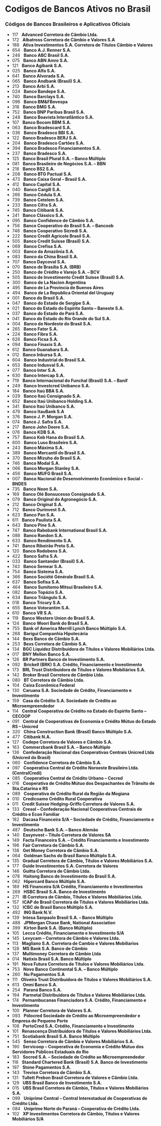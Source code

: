 # Codigos de Bancos Ativos no Brasil
### Códigos de Bancos Brasileiros e Aplicativos Oficiais

- 117 &nbsp;  **Advanced Corretora de Câmbio Ltda.**
- 172 &nbsp;  **Albatross Corretora de Câmbio e Valores S.A**
- 188 &nbsp;  **Ativa Investimentos S.A. Corretora de Títulos Câmbio e Valores**
- 654 &nbsp;  **Banco A.J. Renner S.A.**
- 246 &nbsp;  **Banco ABC Brasil S.A.**
- 075 &nbsp;  **Banco ABN Amro S.A.**
- 121 &nbsp;  **Banco Agibank S.A.**
- 025 &nbsp;  **Banco Alfa S.A.**
- 641 &nbsp;  **Banco Alvorada S.A.**
- 065 &nbsp;  **Banco Andbank (Brasil) S.A.**
- 213 &nbsp;  **Banco Arbi S.A.**
- 024 &nbsp;  **Banco Bandepe S.A.**
- 740 &nbsp;  **Banco Barclays S.A.**
- 096 &nbsp;  **Banco BM&FBovespa**
- 318 &nbsp;  **Banco BMG S.A.**
- 752 &nbsp;  **Banco BNP Paribas Brasil S.A.**
- 248 &nbsp;  **Banco Boavista Interatlântico S.A.**
- 107 &nbsp;  **Banco Bocom BBM S.A.**
- 063 &nbsp;  **Banco Bradescard S.A.**
- 036 &nbsp;  **Banco Bradesco BBI S.A.**
- 122 &nbsp;  **Banco Bradesco BERJ S.A.**
- 204 &nbsp;  **Banco Bradesco Cartões S.A.**
- 394 &nbsp;  **Banco Bradesco Financiamentos S.A.**
- 237 &nbsp;  **Banco Bradesco S.A.**
- 125 &nbsp;  **Banco Brasil Plural S.A. – Banco Múltiplo**
- 081 &nbsp;  **Banco Brasileiro de Negócios S.A. – BBN**
- 218 &nbsp;  **Banco BS2 S.A.**
- 208 &nbsp;  **Banco BTG Pactual S.A.**
- 473 &nbsp;  **Banco Caixa Geral – Brasil S.A.**
- 412 &nbsp;  **Banco Capital S.A.**
- 040 &nbsp;  **Banco Cargill S.A.**
- 266 &nbsp;  **Banco Cédula S.A.**
- 739 &nbsp;  **Banco Cetelem S.A.**
- 233 &nbsp;  **Banco Cifra S.A.**
- 745 &nbsp;  **Banco Citibank S.A.**
- 241 &nbsp;  **Banco Clássico S.A.**
- 095 &nbsp;  **Banco Confidence de Câmbio S.A.**
- 756 &nbsp;  **Banco Cooperativo do Brasil S.A. – Bancoob**
- 748 &nbsp;  **Banco Cooperativo Sicredi S.A.**
- 222 &nbsp;  **Banco Credit Agricole Brasil S.A.**
- 505 &nbsp;  **Banco Credit Suisse (Brasil) S.A.**
- 069 &nbsp;  **Banco Crefisa S.A.**
- 003 &nbsp;  **Banco da Amazônia S.A.**
- 083 &nbsp;  **Banco da China Brasil S.A.**
- 707 &nbsp;  **Banco Daycoval S.A.**
- 070 &nbsp;  **Banco de Brasília S.A. (BRB)**
- 250 &nbsp;  **Banco de Crédito e Varejo S.A. – BCV**
- 505 &nbsp;  **Banco de Investimento Credit Suisse (Brasil) S.A.**
- 300 &nbsp;  **Banco de La Nacion Argentina**
- 495 &nbsp;  **Banco de La Provincia de Buenos Aires**
- 494 &nbsp;  **Banco de La Republica Oriental del Uruguay**
- 001 &nbsp;  **Banco do Brasil S.A.**
- 047 &nbsp;  **Banco do Estado de Sergipe S.A.**
- 021 &nbsp;  **Banco do Estado do Espírito Santo – Baneste S.A.**
- 037 &nbsp;  **Banco do Estado do Pará S.A.**
- 041 &nbsp;  **Banco do Estado do Rio Grande do Sul S.A.**
- 004 &nbsp;  **Banco do Nordeste do Brasil S.A.**
- 265 &nbsp;  **Banco Fator S.A.**
- 224 &nbsp;  **Banco Fibra S.A.**
- 626 &nbsp;  **Banco Ficsa S.A.**
- 094 &nbsp;  **Banco Finaxis S.A.**
- 612 &nbsp;  **Banco Guanabara S.A.**
- 012 &nbsp;  **Banco Inbursa S.A.**
- 604 &nbsp;  **Banco Industrial do Brasil S.A.**
- 653 &nbsp;  **Banco Indusval S.A.**
- 077 &nbsp;  **Banco Inter S.A.**
- 630 &nbsp;  **Banco Intercap S.A.**
- 719 &nbsp;  **Banco Internacional do Funchal (Brasil) S.A. – Banif**
- 249 &nbsp;  **Banco Investcred Unibanco S.A.**
- 184 &nbsp;  **Banco Itaú BBA S.A.**
- 029 &nbsp;  **Banco Itaú Consignado S.A.**
- 652 &nbsp;  **Banco Itaú Unibanco Holding S.A.**
- 341 &nbsp;  **Banco Itaú Unibanco S.A.**
- 479 &nbsp;  **Banco ItauBank S.A**
- 376 &nbsp;  **Banco J. P. Morgan S.A.**
- 074 &nbsp;  **Banco J. Safra S.A.**
- 217 &nbsp;  **Banco John Deere S.A.**
- 076 &nbsp;  **Banco KDB S.A.**
- 757 &nbsp;  **Banco Keb Hana do Brasil S.A.**
- 600 &nbsp;  **Banco Luso Brasileiro S.A.**
- 243 &nbsp;  **Banco Máxima S.A.**
- 389 &nbsp;  **Banco Mercantil do Brasil S.A.**
- 370 &nbsp;  **Banco Mizuho do Brasil S.A.**
- 746 &nbsp;  **Banco Modal S.A.**
- 066 &nbsp;  **Banco Morgan Stanley S.A.**
- 456 &nbsp;  **Banco MUFG Brasil S.A.**
- 007 &nbsp;  **Banco Nacional de Desenvolvimento Econômico e Social – BNDES**
- 735 &nbsp;  **Banco Neon S.A.**
- 169 &nbsp;  **Banco Olé Bonsucesso Consignado S.A.**
- 079 &nbsp;  **Banco Original do Agronegócio S.A.**
- 212 &nbsp;  **Banco Original S.A.**
- 712 &nbsp;  **Banco Ourinvest S.A.**
- 623 &nbsp;  **Banco Pan S.A.**
- 611 &nbsp;  **Banco Paulista S.A.**
- 643 &nbsp;  **Banco Pine S.A.**
- 747 &nbsp;  **Banco Rabobank International Brasil S.A.**
- 088 &nbsp;  **Banco Randon S.A.**
- 633 &nbsp;  **Banco Rendimento S.A.**
- 741 &nbsp;  **Banco Ribeirão Preto S.A.**
- 120 &nbsp;  **Banco Rodobens S.A.**
- 422 &nbsp;  **Banco Safra S.A.**
- 033 &nbsp;  **Banco Santander (Brasil) S.A.**
- 743 &nbsp;  **Banco Semear S.A.**
- 754 &nbsp;  **Banco Sistema S.A.**
- 366 &nbsp;  **Banco Société Générale Brasil S.A.**
- 637 &nbsp;  **Banco Sofisa S.A.**
- 464 &nbsp;  **Banco Sumitomo Mitsui Brasileiro S.A.**
- 082 &nbsp;  **Banco Topázio S.A.**
- 634 &nbsp;  **Banco Triângulo S.A.**
- 018 &nbsp;  **Banco Tricury S.A.**
- 655 &nbsp;  **Banco Votorantim S.A.**
- 610 &nbsp;  **Banco VR S.A.**
- 119 &nbsp;  **Banco Western Union do Brasil S.A.**
- 124 &nbsp;  **Banco Woori Bank do Brasil S.A.**
- 755 &nbsp;  **Bank of America Merrill Lynch Banco Múltiplo S.A.**
- 268 &nbsp;  **Barigui Companhia Hipotecária**
- 144 &nbsp;  **Bexs Banco de Câmbio S.A.**
- 253 &nbsp;  **Bexs Corretora de Câmbio S.A.**
- 134 &nbsp;  **BGC Liquidez Distribuidora de Títulos e Valores Mobiliários Ltda.**
- 017 &nbsp;  **BNY Mellon Banco S.A.**
- 126 &nbsp;  **BR Partners Banco de Investimento S.A.**
- 092 &nbsp;  **Brickell (BRK) S.A. Crédito, Financiamento e Investimento**
- 173 &nbsp;  **BRL Trust Distribuidora de Títulos e Valores Mobiliários S.A.**
- 142 &nbsp;  **Broker Brasil Corretora de Câmbio Ltda.**
- 080 &nbsp;  **BT Corretora de Câmbio Ltda.**
- 104 &nbsp;  **Caixa Econômica Federal**
- 130 &nbsp;  **Caruana S.A. Sociedade de Crédito, Financiamento e Investimento**
- 159 &nbsp;  **Casa do Crédito S.A. Sociedade de Crédito ao Microempreendedor**
- 114 &nbsp;  **Central Cooperativa de Crédito no Estado do Espírito Santo – CECOOP**
- 091 &nbsp;  **Central de Cooperativas de Economia e Crédito Mútuo do Estado RS – Unicred**
- 320 &nbsp;  **China Construction Bank (Brasil) Banco Múltiplo S.A.**
- 477 &nbsp;  **Citibank N.A.**
- 127 &nbsp;  **Codepe Corretora de Valores e Câmbio S.A.**
- 163 &nbsp;  **Commerzbank Brasil S.A. – Banco Múltiplo**
- 136 &nbsp;  **Confederação Nacional das Cooperativas Centrais Unicred Ltda (Unicred do Brasil)**
- 060 &nbsp;  **Confidence Corretora de Câmbio S.A.**
- 097 &nbsp;  **Cooperativa Central de Crédito Noroeste Brasileiro Ltda. (CentralCredi)**
- 085 &nbsp;  **Cooperativa Central de Crédito Urbano – Cecred**
- 016 &nbsp;  **Cooperativa de Crédito Mútuo dos Despachantes de Trânsito de Sta.Catarina e RS**
- 089 &nbsp;  **Cooperativa de Crédito Rural da Região da Mogiana**
- 010 &nbsp;  **Credicoamo Crédito Rural Cooperativa**
- 011 &nbsp;  **Credit Suisse Hedging-Griffo Corretora de Valores S.A.**
- 133 &nbsp;  **Cresol – Confederação Nacional Cooperativas Centrais de Crédito e Econ Familiar**
- 182 &nbsp;  **Dacasa Financeira S/A – Sociedade de Crédito, Financiamento e Investimento**
- 487 &nbsp;  **Deutsche Bank S.A. – Banco Alemão**
- 140 &nbsp;  **Easynvest – Título Corretora de Valores SA**
- 149 &nbsp;  **Facta Financeira S.A. – Crédito Financiamento e Investimento**
- 196 &nbsp;  **Fair Corretora de Câmbio S.A.**
- 138 &nbsp;  **Get Money Corretora de Câmbio S.A.**
- 064 &nbsp;  **Goldman Sachs do Brasil Banco Múltiplo S.A.**
- 135 &nbsp;  **Gradual Corretora de Câmbio, Títulos e Valores Mobiliários S.A.**
- 177 &nbsp;  **Guide Investimentos S.A. Corretora de Valores**
- 146 &nbsp;  **Guitta Corretora de Câmbio Ltda.**
- 078 &nbsp;  **Haitong Banco de Investimento do Brasil S.A.**
- 062 &nbsp;  **Hipercard Banco Múltiplo S.A.**
- 189 &nbsp;  **HS Financeira S/A Crédito, Financiamento e Investimentos**
- 269 &nbsp;  **HSBC Brasil S.A. Banco de Investimento**
- 271 &nbsp;  **IB Corretora de Câmbio, Títulos e Valores Mobiliários Ltda.**
- 157 &nbsp;  **ICAP do Brasil Corretora de Títulos e Valores Mobiliários Ltda.**
- 132 &nbsp;  **ICBC do Brasil Banco Múltiplo S.A.**
- 492 &nbsp;  **ING Bank N.V.**
- 139 &nbsp;  **Intesa Sanpaolo Brasil S.A. – Banco Múltiplo**
- 488 &nbsp;  **JPMorgan Chase Bank, National Association**
- 399 &nbsp;  **Kirton Bank S.A. (Banco Múltiplo)**
- 105 &nbsp;  **Lecca Crédito, Financiamento e Investimento S/A**
- 145 &nbsp;  **Levycam – Corretora de Câmbio e Valores Ltda.**
- 113 &nbsp;  **Magliano S.A. Corretora de Cambio e Valores Mobiliarios**
- 128 &nbsp;  **MS Bank S.A. Banco de Câmbio**
- 137 &nbsp;  **Multimoney Corretora de Câmbio Ltda**
- 014 &nbsp;  **Natixis Brasil S.A. Banco Múltiplo**
- 191 &nbsp;  **Nova Futura Corretora de Títulos e Valores Mobiliários Ltda.**
- 753 &nbsp;  **Novo Banco Continental S.A. – Banco Múltiplo**
- 260 &nbsp;  **Nu Pagamentos S.A**
- 111 &nbsp;  **Oliveira Trust Distribuidora de Títulos e Valores Mobiliários S.A.**
- 613 &nbsp;  **Omni Banco S.A.**
- 254 &nbsp;  **Paraná Banco S.A.**
- 194 &nbsp;  **Parmetal Distribuidora de Títulos e Valores Mobiliários Ltda.**
- 174 &nbsp;  **Pernambucanas Financiadora S.A. Crédito, Financiamento e Investimento**
- 100 &nbsp;  **Planner Corretora de Valores S.A.**
- 093 &nbsp;  **Pólocred Sociedade de Crédito ao Microempreendedor e Empresa de Pequeno Porte**
- 108 &nbsp;  **PortoCred S.A. Crédito, Financiamento e Investimento**
- 101 &nbsp;  **Renascença Distribuidora de Títulos e Valores Mobiliários Ltda.**
- 751 &nbsp;  **Scotiabank Brasil S.A. Banco Múltiplo**
- 545 &nbsp;  **Senso Corretora de Câmbio e Valores Mobiliários S.A.**
- 190 &nbsp;  **Servicoop – Cooperativa de Economia e Crédito Mútuo dos Servidores Públicos Estaduais do Rio**
- 183 &nbsp;  **Socred S.A. – Sociedade de Crédito ao Microempreendedor**
- 118 &nbsp;  **Standard Chartered Bank (Brasil) S.A. Banco de Investimento**
- 197 &nbsp;  **Stone Pagamentos S.A.**
- 143 &nbsp;  **Treviso Corretora de Câmbio S.A.**
- 131 &nbsp;  **Tullett Prebon Brasil Corretora de Valores e Câmbio Ltda.**
- 129 &nbsp;  **UBS Brasil Banco de Investimento S.A.**
- 015 &nbsp;  **UBS Brasil Corretora de Câmbio, Títulos e Valores Mobiliários S.A.**
- 099 &nbsp;  **Uniprime Central – Central Interestadual de Cooperativas de Crédito Ltda.**
- 084 &nbsp;  **Uniprime Norte do Paraná – Cooperativa de Crédito Ltda.**
- 102 &nbsp;  **XP Investimentos Corretora de Câmbio, Títulos e Valores Mobiliários S/A**
